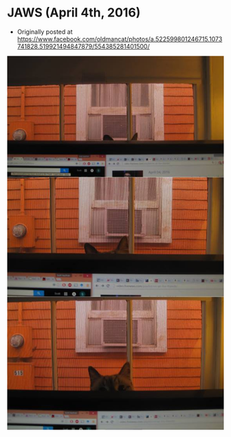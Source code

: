 # JAWS (April 4th, 2016)

 * Originally posted at https://www.facebook.com/oldmancat/photos/a.522599801246715.1073741828.519921494847879/554385281401500/

![JAWS](../images/12928166_554385281401500_3319713985303120006_n.jpg)

